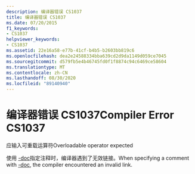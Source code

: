 ```yaml
---
description: 编译器错误 CS1037
title: 编译器错误 CS1037
ms.date: 07/20/2015
f1_keywords:
- CS1037
helpviewer_keywords:
- CS1037
ms.assetid: 22e16a58-e77b-41cf-b4b5-b2603bb819c6
ms.openlocfilehash: dea2e24588334bba639cd2d9da1149d059ce7045
ms.sourcegitcommit: d579fb5e4b46745fd0f1f8874c94c6469ce58604
ms.translationtype: MT
ms.contentlocale: zh-CN
ms.lasthandoff: 08/30/2020
ms.locfileid: "89140940"
---
```

# <a name="compiler-error-cs1037"></a><span data-ttu-id="dff17-103">编译器错误 CS1037</span><span class="sxs-lookup"><span data-stu-id="dff17-103">Compiler Error CS1037</span></span>
<span data-ttu-id="dff17-104">应输入可重载运算符</span><span class="sxs-lookup"><span data-stu-id="dff17-104">Overloadable operator expected</span></span>  
  
 <span data-ttu-id="dff17-105">使用 [-doc](../language-reference/compiler-options/doc-compiler-option.md)指定注释时，编译器遇到了无效链接。</span><span class="sxs-lookup"><span data-stu-id="dff17-105">When specifying a comment with [-doc](../language-reference/compiler-options/doc-compiler-option.md), the compiler encountered an invalid link.</span></span>
